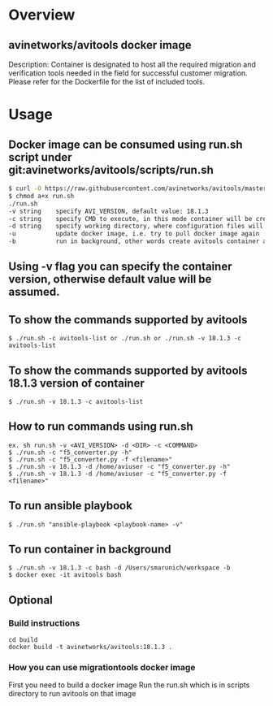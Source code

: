# Overview
## avinetworks/avitools docker image
Description: Container is designated to host all the required migration and verification tools needed in the field for successful customer migration. Please refer for the Dockerfile for the list of included tools.

# Usage
## Docker image can be consumed using run.sh script under git:avinetworks/avitools/scripts/run.sh
```bash
$ curl -O https://raw.githubusercontent.com/avinetworks/avitools/master/scripts/run.sh
$ chmod a+x run.sh
./run.sh
-v string    specify AVI_VERSION, default value: 18.1.3
-c string    specify CMD to execute, in this mode container will be created and destroyed on command run, default value: avitools-list
-d string    specify working directory, where configuration files will exist, default value: /Users/avi
-u           update docker image, i.e. try to pull docker image again
-b           run in background, other words create avitools container and retain it, container can be accessible after script execution, for example as "docker exec -it avitools bash", default value: avitools-list
```
## Using -v flag you can specify the container version, otherwise default value will be assumed.

## To show the commands supported by avitools
```
$ ./run.sh -c avitools-list or ./run.sh or ./run.sh -v 18.1.3 -c avitools-list
```
## To show the commands supported by avitools 18.1.3 version of container
```
$ ./run.sh -v 18.1.3 -c avitools-list
```
## How to run commands using run.sh
```
ex. sh run.sh -v <AVI_VERSION> -d <DIR> -c <COMMAND>
$ ./run.sh -c "f5_converter.py -h"
$ ./run.sh -c "f5_converter.py -f <filename>"
$ ./run.sh -v 18.1.3 -d /home/aviuser -c "f5_converter.py -h"
$ ./run.sh -v 18.1.3 -d /home/aviuser -c "f5_converter.py -f <filename>"
```

## To run ansible playbook
```
$ ./run.sh "ansible-playbook <playbook-name> -v"
```
## To run container in background
```
$ ./run.sh -v 18.1.3 -c bash -d /Users/smarunich/workspace -b
$ docker exec -it avitools bash
```

## Optional
### Build instructions
```
cd build
docker build -t avinetworks/avitools:18.1.3 .
```
### How you can use migrationtools docker image
First you need to build a docker image
Run the run.sh which is in scripts directory to run avitools on that image
